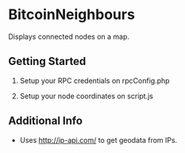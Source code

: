 BitcoinNeighbours
===============

Displays connected nodes on a map.

Getting Started
---------------
1. Setup your RPC credentials on rpcConfig.php

2. Setup your node coordinates on script.js

Additional Info
---------------
* Uses http://ip-api.com/ to get geodata from IPs.

